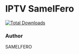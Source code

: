 # IPTV SamelFero
[![Total Downloads](http://poser.pugx.org/phpunit/phpunit/downloads)](https://raw.githubusercontent.com/ooicram/IPTV-SF/main/IPTV-SF.m3u)



### Author
SAMELFERO


